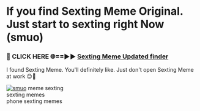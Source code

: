 # If you find Sexting Meme Original. Just start to sexting right Now (smuo)

<h3>🔴 CLICK HERE 🌐==►► <a href="https://tinyurl.com/2s32jyrn" rel="nofollow">Sexting Meme Updated finder</a></h3>

I found Sexting Meme. You'll definitely like. Just don't open Sexting Meme at work 😉💬

[![smuo](https://i.imgur.com/sZc9xG4.jpeg)](https://tinyurl.com/2s32jyrn)
meme sexting<br>
sexting memes<br>
phone sexting memes
